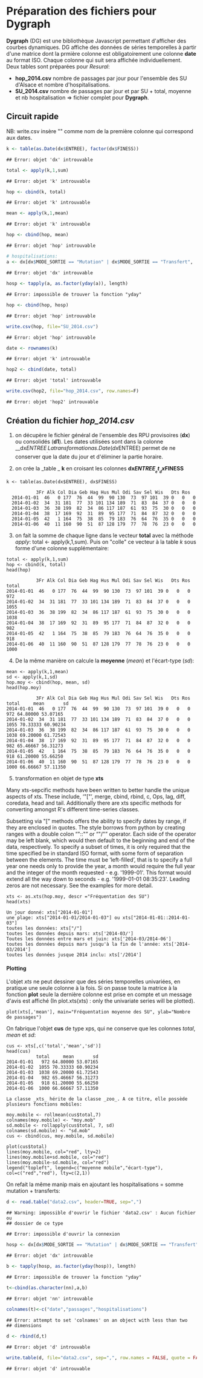 Préparation des fichiers pour Dygraph
=====================================

__Dygraph__ (DG) est une bibliothèque Javascript permettant d'afficher des courbes dynamiques. DG affiche des données de séries temporelles à partir d'une matrice dont la prmière colonne est obligatoirement une colonne __date__ au format ISO. Chaque colonne qui suit sera affichée individuellement.  
 Deux tables sont préparées pour _Resural_:
 - __hop_2014.csv__ nombre de passages par jour pour l'ensemble des SU d'Alsace et nombre d'hospitalisations.
 - __SU_2014.csv__ nombre de passages par jour et par SU + total, moyenne et nb hospitalisation => fichier complet pour __Dygraph__.

Circuit rapide
--------------

NB: write.csv insère "" comme nom de la première colonne qui correspond aux dates.

```r
k <- table(as.Date(dx$ENTREE), factor(dx$FINESS))
```

```
## Error: objet 'dx' introuvable
```

```r
total <- apply(k,1,sum)
```

```
## Error: objet 'k' introuvable
```

```r
hop <- cbind(k, total)
```

```
## Error: objet 'k' introuvable
```

```r
mean <- apply(k,1,mean)
```

```
## Error: objet 'k' introuvable
```

```r
hop <- cbind(hop, mean)
```

```
## Error: objet 'hop' introuvable
```

```r
# hospitalisations:
a <- dx[dx$MODE_SORTIE == "Mutation" | dx$MODE_SORTIE == "Transfert", 'ENTREE']
```

```
## Error: objet 'dx' introuvable
```

```r
hosp <- tapply(a, as.factor(yday(a)), length)
```

```
## Error: impossible de trouver la fonction "yday"
```

```r
hop <- cbind(hop, hosp)
```

```
## Error: objet 'hop' introuvable
```

```r
write.csv(hop, file="SU_2014.csv")
```

```
## Error: objet 'hop' introuvable
```

```r
date <- rownames(k)
```

```
## Error: objet 'k' introuvable
```

```r
hop2 <- cbind(date, total)
```

```
## Error: objet 'total' introuvable
```

```r
write.csv(hop2, file="hop_2014.csv", row.names=F)
```

```
## Error: objet 'hop2' introuvable
```

 
Création du fichier _hop_2014.csv_
-----------------------------------

1. on décupère le fichier général de l'ensemble des RPU provisoires (__dx__) ou consolidés (__d1__). Les dates utilisées sont dans la colonne __dx$ENTREE__. La transformation as.Date(dx$ENTREE) permet de ne conserver que la date du jour et d'éliminer la partie horaire.  

2. on crée la _table _ __k__ en croisant les colonnes __dx$ENTREE__ et __dx$FINESS__ 
```{}
k <- table(as.Date(dx$ENTREE), dx$FINESS)

           3Fr Alk Col Dia Geb Hag Hus Mul Odi Sav Sel Wis   Dts Ros
  2014-01-01  46   0 177  76  44  99  90 130  73  97 101  39 0   0   0
  2014-01-02  34  31 181  77  33 101 134 189  71  83  84  37 0   0   0
  2014-01-03  36  38 199  82  34  86 117 187  61  93  75  30 0   0   0
  2014-01-04  38  17 169  92  31  89  95 177  71  84  87  32 0   0   0
  2014-01-05  42   1 164  75  38  85  79 183  76  64  76  35 0   0   0
  2014-01-06  40  11 160  90  51  87 128 179  77  78  76  23 0   0   0
```
3. on fait la somme de chaque ligne dans le vecteur __total__ avec la méthode _apply_: total <- apply(k,1,sum). Puis on "colle" ce vecteur à la table _k_ sous forme d'une colonne supplémentaire:
```{}
total <- apply(k,1,sum)
hop <- cbind(k, total)
head(hop)

           3Fr Alk Col Dia Geb Hag Hus Mul Odi Sav Sel Wis   Dts Ros total
2014-01-01  46   0 177  76  44  99  90 130  73  97 101  39 0   0   0   972
2014-01-02  34  31 181  77  33 101 134 189  71  83  84  37 0   0   0  1055
2014-01-03  36  38 199  82  34  86 117 187  61  93  75  30 0   0   0  1038
2014-01-04  38  17 169  92  31  89  95 177  71  84  87  32 0   0   0   982
2014-01-05  42   1 164  75  38  85  79 183  76  64  76  35 0   0   0   918
2014-01-06  40  11 160  90  51  87 128 179  77  78  76  23 0   0   0  1000
```
4. De la même manière on calcule la __moyenne__ (_mean_) et l'écart-type (_sd_):

```{}
mean <- apply(k,1,mean)
sd <- apply(k,1,sd)
hop.moy <- cbind(hop, mean, sd)
head(hop.moy)

           3Fr Alk Col Dia Geb Hag Hus Mul Odi Sav Sel Wis   Dts Ros total     mean       sd
2014-01-01  46   0 177  76  44  99  90 130  73  97 101  39 0   0   0   972 64.80000 53.07165
2014-01-02  34  31 181  77  33 101 134 189  71  83  84  37 0   0   0  1055 70.33333 60.90234
2014-01-03  36  38 199  82  34  86 117 187  61  93  75  30 0   0   0  1038 69.20000 61.72543
2014-01-04  38  17 169  92  31  89  95 177  71  84  87  32 0   0   0   982 65.46667 56.31273
2014-01-05  42   1 164  75  38  85  79 183  76  64  76  35 0   0   0   918 61.20000 55.66250
2014-01-06  40  11 160  90  51  87 128 179  77  78  76  23 0   0   0  1000 66.66667 57.11350
```
5. transformation en objet de type __xts__

Many xts-sepcific methods have been written to better handle the unique aspects of xts. These include, ‘"["’, merge, cbind, rbind, c, Ops, lag, diff, coredata, head and tail. Additionally there are xts specific methods for converting amongst R's different time-series classes.

Subsetting via "[" methods offers the ability to specify dates by range, if they are enclosed in quotes. The style borrows from python by creating ranges with a double colon “"::"” or “"/"” operator. Each side of the operator may be left blank, which would then default to the beginning and end of the data, respectively. To specify a subset of times, it is only required that the time specified be in standard ISO format, with some form of separation between the elements. The time must be ‘left-filled’, that is to specify a full year one needs only to provide the year, a month would require the full year and the integer of the month requested - e.g. '1999-01'. This format would extend all the way down to seconds - e.g. '1999-01-01 08:35:23'. Leading zeros are not necessary. See the examples for more detail.
```{}
xts <- as.xts(hop.moy, descr ="Fréquentation des SU")
head(xts)

Un jour donné: xts["2014-01-01"]  
une plage: xts["2014-01-01/2014-01-03"] ou xts["2014-01-01::2014-01-03"]  
toutes les données: xts["/"]  
toutes les données depuis mars: xts['2014-03/']  
Toutes les données entre mars et juin: xts['2014-03/2014-06']  
toutes les données depuis mars jusqu'à la fin de l'année: xts['2014-03/2014'] 
toutes les données jusque 2014 inclu: xts['/2014'] 
```

#### Plotting

L'objet _xts_ ne peut dessiner que des séries temporelles univariées, en pratique une seule colonne à la fois. Si on passe toute la matrice à la fonction __plot__ seule la dernière colonne est prise en compte et un message d'avis est affiché (In plot.xts(xts) : only the univariate series will be plotted).

```{}
plot(xts[,'mean'], main="Fréquentation moyenne des SU", ylab="Nombre de passages")
```

On fabrique l'objet __cus__ de type xps, qui ne conserve que les colonnes _total_, _mean_ et _sd_:
```{}
cus <- xts[,c('total','mean','sd')]
head(cus)
           total     mean       sd
2014-01-01   972 64.80000 53.07165
2014-01-02  1055 70.33333 60.90234
2014-01-03  1038 69.20000 61.72543
2014-01-04   982 65.46667 56.31273
2014-01-05   918 61.20000 55.66250
2014-01-06  1000 66.66667 57.11350

La classe _xts_ hérite de la classe _zoo_. A ce titre, elle possède plusieurs fonctions mobiles:

moy.mobile <- rollmean(cus$total,7)
colnames(moy.mobile) <- "moy.mob"
sd.mobile <- rollapply(cus$total, 7, sd)
colnames(sd.mobile) <- "sd.mob"
cus <- cbind(cus, moy.mobile, sd.mobile)

plot(cus$total)
lines(moy.mobile, col="red", lty=2)
lines(moy.mobile+sd.mobile, col="red")
lines(moy.mobile-sd.mobile, col="red")
legend("topleft", legend=c("moyenne mobile","écart-type"), col=c("red","red"), lty=c(2,1))
```
On refait la même manip mais en ajoutant les hospitalisations = somme mutation + transferts:

```r
d <- read.table("data2.csv", header=TRUE, sep=",")
```

```
## Warning: impossible d'ouvrir le fichier 'data2.csv' : Aucun fichier ou
## dossier de ce type
```

```
## Error: impossible d'ouvrir la connexion
```

```r
hosp <- dx[dx$MODE_SORTIE == "Mutation" | dx$MODE_SORTIE == "Transfert", 6] # 6 est la colonne ENTREE
```

```
## Error: objet 'dx' introuvable
```

```r
b <- tapply(hosp, as.factor(yday(hosp)), length)
```

```
## Error: impossible de trouver la fonction "yday"
```

```r
t<-cbind(as.character(nn),a,b)
```

```
## Error: objet 'nn' introuvable
```

```r
colnames(t)<-c("date","passages","hospitalisations")
```

```
## Error: attempt to set 'colnames' on an object with less than two
## dimensions
```

```r
d <- rbind(d,t)
```

```
## Error: objet 'd' introuvable
```

```r
write.table(d, file="data2.csv", sep=",", row.names = FALSE, quote = FALSE)
```

```
## Error: objet 'd' introuvable
```
